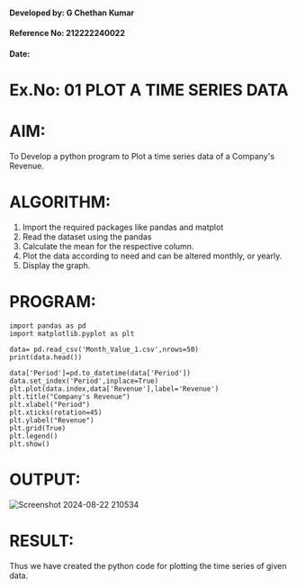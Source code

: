 #### Developed by:  G Chethan Kumar
#### Reference No:  212222240022
####  Date: 

# Ex.No: 01 PLOT A TIME SERIES DATA

# AIM:
To Develop a python program to Plot a time series data of a Company's Revenue.

# ALGORITHM:
1. Import the required packages like pandas and matplot
2. Read the dataset using the pandas
3. Calculate the mean for the respective column.
4. Plot the data according to need and can be altered monthly, or yearly.
5. Display the graph.

# PROGRAM:
```
import pandas as pd
import matplotlib.pyplot as plt
```
```
data= pd.read_csv('Month_Value_1.csv',nrows=50)
print(data.head())
```
```
data['Period']=pd.to_datetime(data['Period'])
data.set_index('Period',inplace=True)
plt.plot(data.index,data['Revenue'],label='Revenue')
plt.title("Company's Revenue")
plt.xlabel("Period")
plt.xticks(rotation=45)
plt.ylabel("Revenue")
plt.grid(True)
plt.legend()
plt.show()
```

# OUTPUT:
![Screenshot 2024-08-22 210534](https://github.com/user-attachments/assets/3ea88469-6776-4e88-9069-1527944b1a19)


# RESULT:
Thus we have created the python code for plotting the time series of given data.

